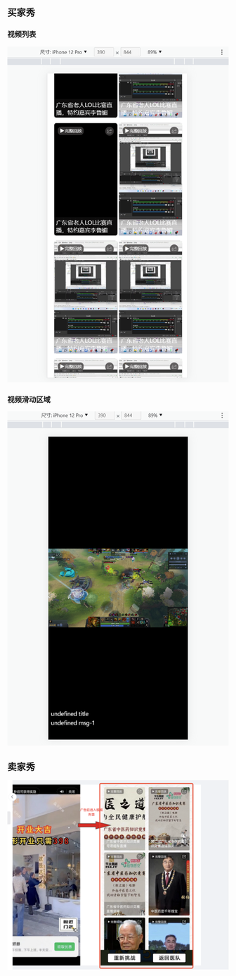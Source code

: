 ## 买家秀

### 视频列表

![img_2.png](img_2.png)

### 视频滑动区域

![img_3.png](img_3.png)

## 卖家秀

![img_1.png](img_1.png)

